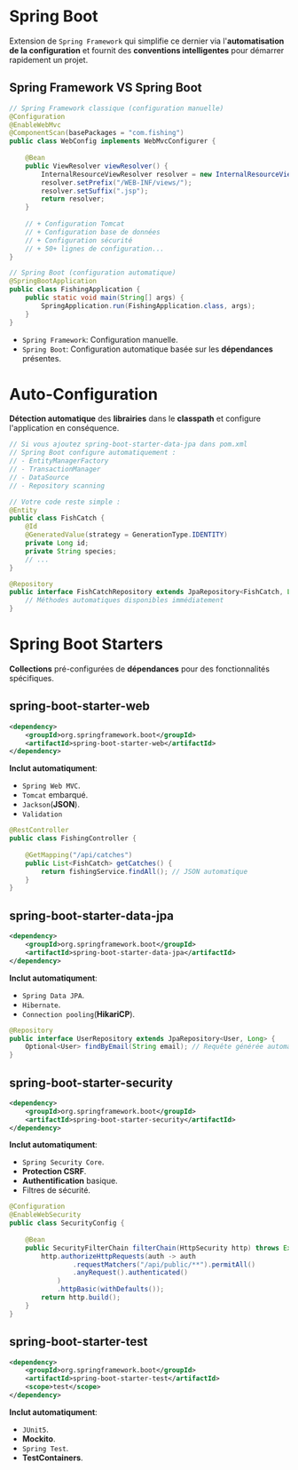 # Spring Boot
Extension de `Spring Framework` qui simplifie ce dernier via l'__automatisation de la configuration__ et fournit des __conventions intelligentes__ pour démarrer rapidement un projet.

## Spring Framework VS Spring Boot
```java
// Spring Framework classique (configuration manuelle)
@Configuration
@EnableWebMvc
@ComponentScan(basePackages = "com.fishing")
public class WebConfig implements WebMvcConfigurer {
    
    @Bean
    public ViewResolver viewResolver() {
        InternalResourceViewResolver resolver = new InternalResourceViewResolver();
        resolver.setPrefix("/WEB-INF/views/");
        resolver.setSuffix(".jsp");
        return resolver;
    }
    
    // + Configuration Tomcat
    // + Configuration base de données
    // + Configuration sécurité
    // + 50+ lignes de configuration...
}

// Spring Boot (configuration automatique)
@SpringBootApplication
public class FishingApplication {
    public static void main(String[] args) {
        SpringApplication.run(FishingApplication.class, args);
    }
}
```

- `Spring Framework`: Configuration manuelle.
- `Spring Boot`: Configuration automatique basée sur les __dépendances__ présentes.

# Auto-Configuration
__Détection automatique__ des __librairies__ dans le __classpath__ et configure l'application en conséquence.

```java
// Si vous ajoutez spring-boot-starter-data-jpa dans pom.xml
// Spring Boot configure automatiquement :
// - EntityManagerFactory
// - TransactionManager  
// - DataSource
// - Repository scanning

// Votre code reste simple :
@Entity
public class FishCatch {
    @Id
    @GeneratedValue(strategy = GenerationType.IDENTITY)
    private Long id;
    private String species;
    // ...
}

@Repository
public interface FishCatchRepository extends JpaRepository<FishCatch, Long> {
    // Méthodes automatiques disponibles immédiatement
}
```

# Spring Boot Starters
__Collections__ pré-configurées de __dépendances__ pour des fonctionnalités spécifiques.

## spring-boot-starter-web
```xml
<dependency>
    <groupId>org.springframework.boot</groupId>
    <artifactId>spring-boot-starter-web</artifactId>
</dependency>
```
__Inclut automatiqument__:
- `Spring Web MVC`.
- `Tomcat` embarqué.
- `Jackson`(__JSON__).
- `Validation`

```java
@RestController
public class FishingController {
    
    @GetMapping("/api/catches")
    public List<FishCatch> getCatches() {
        return fishingService.findAll(); // JSON automatique
    }
}
```

## spring-boot-starter-data-jpa
```xml
<dependency>
    <groupId>org.springframework.boot</groupId>
    <artifactId>spring-boot-starter-data-jpa</artifactId>
</dependency>
```
__Inclut automatiqument__:
- `Spring Data JPA`.
- `Hibernate`.
- `Connection pooling`(__HikariCP__).

```java
@Repository
public interface UserRepository extends JpaRepository<User, Long> {
    Optional<User> findByEmail(String email); // Requête générée automatiquement
}
```

## spring-boot-starter-security
```xml
<dependency>
    <groupId>org.springframework.boot</groupId>
    <artifactId>spring-boot-starter-security</artifactId>
</dependency>
```
__Inclut automatiqument__:
- `Spring Security Core`.
- __Protection CSRF__.
- __Authentification__ basique.
- Filtres de sécurité.

```java
@Configuration
@EnableWebSecurity
public class SecurityConfig {
    
    @Bean
    public SecurityFilterChain filterChain(HttpSecurity http) throws Exception {
        http.authorizeHttpRequests(auth -> auth
                .requestMatchers("/api/public/**").permitAll()
                .anyRequest().authenticated()
            )
            .httpBasic(withDefaults());
        return http.build();
    }
}
```

## spring-boot-starter-test
```xml
<dependency>
    <groupId>org.springframework.boot</groupId>
    <artifactId>spring-boot-starter-test</artifactId>
    <scope>test</scope>
</dependency>
```
__Inclut automatiqument__:
- `JUnit5`.
- __Mockito__.
- `Spring Test`.
- __TestContainers__.
